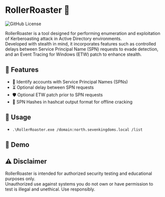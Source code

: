 # RollerRoaster 🎢

![GitHub License](https://img.shields.io/github/license/Extravenger/RollerRoaster)

RollerRoaster is a tool designed for performing enumeration and exploitation of Kerberoasting attack in Active Directory environments.</br>
Developed with stealth in mind, it incorporates features such as controlled delays between Service Principal Name (SPN) requests to evade detection, and an Event Tracing for Windows (ETW) patch to enhance stealth.

## 🔧 Features

- 🔐 Identify accounts with Service Principal Names (SPNs)</br>
- ⏳ Optional delay between SPN requests</br>
- 🛡️ Optional ETW patch prior to SPN requests</br>
- 🔑 SPN Hashes in hashcat output format for offline cracking

## 📘 Usage



- `.\RollerRoaster.exe /domain:north.sevenkingdoms.local /list`

## 🎥 Demo



## ⚠️ Disclaimer

RollerRoaster is intended for authorized security testing and educational purposes only.</br>
Unauthorized use against systems you do not own or have permission to test is illegal and unethical. Use responsibly.
